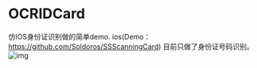 # OCRIDCard

仿IOS身份证识别做的简单demo.
ios(Demo：https://github.com/Soldoros/SSScanningCard)
目前只做了身份证号码识别。
![img](https://s17.aconvert.com/convert/p3r68-cdx67/ye1yq-870uj.gif)
